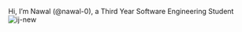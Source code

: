 Hi, I’m Nawal (@nawal-0), a Third Year Software Engineering Student  
![ij-new](https://github.com/nawal-0/nawal-0/assets/140460160/a009566e-e7e5-4cea-b4b9-15bd30bb8092)






